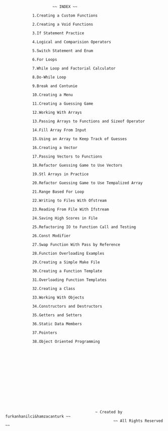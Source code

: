 
                         ~~ INDEX ~~

                1.Creating a Custom Functions

                2.Creating a Void Functions

                3.If Statement Practice

                4.Logical and Comparision Operators

                5.Switch Statement and Enum

                6.For Loops

                7.While Loop and Factorial Calculator

                8.Do-While Loop

                9.Break and Contunie

                10.Creating a Menu

                11.Creating a Guessing Game

                12.Working With Arrays

                13.Passing Arrays to Functions and Sizeof Operator

                14.Fill Array From Input

                15.Using an Array to Keep Track of Guesses

                16.Creating a Vector

                17.Passing Vectors to Functions

                18.Refactor Guessing Game to Use Vectors

                19.Stl Arrays in Practice

                20.Refactor Guessing Game to Use Tempalized Array

                21.Range Based For Loop

                22.Writing to Files With Ofstream

                23.Reading From File With Ifstream

                24.Saving High Scores in File

                25.Refactoring IO to Function Call and Testing

                26.Const Modifier

                27.Swap Function With Pass by Reference

                28.Function Overloading Examples

                29.Creating a Simple Make File

                30.Creating a Function Template

                31.Overloading Function Templates

                32.Creating a Class

                33.Working With Objects

                34.Constructors and Destructors

                35.Getters and Setters

                36.Static Data Members

                37.Pointers

                38.Object Oriented Programming













 

                                            ~ Created by furkanhanilci&hamzacanturk ~~
                                                    ~~ All Rights Reserved ~~
